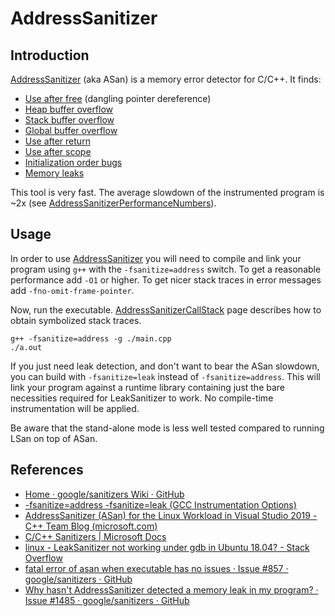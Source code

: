 # AddressSanitizer

## Introduction

[AddressSanitizer](https://github.com/google/sanitizers/wiki/AddressSanitizer) (aka ASan) is a memory error detector for C/C++. It finds:

- [Use after free](https://github.com/google/sanitizers/wiki/AddressSanitizerExampleUseAfterFree) (dangling pointer dereference)
- [Heap buffer overflow](https://github.com/google/sanitizers/wiki/AddressSanitizerExampleHeapOutOfBounds)
- [Stack buffer overflow](https://github.com/google/sanitizers/wiki/AddressSanitizerExampleStackOutOfBounds)
- [Global buffer overflow](https://github.com/google/sanitizers/wiki/AddressSanitizerExampleGlobalOutOfBounds)
- [Use after return](https://github.com/google/sanitizers/wiki/AddressSanitizerExampleUseAfterReturn)
- [Use after scope](https://github.com/google/sanitizers/wiki/AddressSanitizerExampleUseAfterScope)
- [Initialization order bugs](https://github.com/google/sanitizers/wiki/AddressSanitizerInitializationOrderFiasco)
- [Memory leaks](https://github.com/google/sanitizers/wiki/AddressSanitizerLeakSanitizer)

This tool is very fast. The average slowdown of the instrumented program is ~2x (see [AddressSanitizerPerformanceNumbers](https://github.com/google/sanitizers/wiki/AddressSanitizerPerformanceNumbers)).

## Usage

In order to use [AddressSanitizer](https://github.com/google/sanitizers/wiki/AddressSanitizer) you will need to compile and link your program using `g++` with the `-fsanitize=address` switch. To get a reasonable performance add `-O1` or higher. To get nicer stack traces in error messages add `-fno-omit-frame-pointer`. 

Now, run the executable. [AddressSanitizerCallStack](https://github.com/google/sanitizers/wiki/AddressSanitizerCallStack) page describes how to obtain symbolized stack traces.

```shell
g++ -fsanitize=address -g ./main.cpp
./a.out
```

If you just need leak detection, and don't want to bear the ASan slowdown, you can build with `-fsanitize=leak` instead of `-fsanitize=address`. This will link your program against a runtime library containing just the bare necessities required for LeakSanitizer to work. No compile-time instrumentation will be applied.

Be aware that the stand-alone mode is less well tested compared to running LSan on top of ASan.

## References

- [Home · google/sanitizers Wiki · GitHub](https://github.com/google/sanitizers/wiki)
- [-fsanitize=address   -fsanitize=leak   (GCC Instrumentation Options)](https://gcc.gnu.org/onlinedocs/gcc/Instrumentation-Options.html)
- [AddressSanitizer (ASan) for the Linux Workload in Visual Studio 2019 - C++ Team Blog (microsoft.com)](https://devblogs.microsoft.com/cppblog/addresssanitizer-asan-for-the-linux-workload-in-visual-studio-2019/)
- [C/C++ Sanitizers | Microsoft Docs](https://docs.microsoft.com/en-us/cpp/sanitizers/?view=msvc-170)
- [linux - LeakSanitizer not working under gdb in Ubuntu 18.04? - Stack Overflow](https://stackoverflow.com/questions/54022889/leaksanitizer-not-working-under-gdb-in-ubuntu-18-04)
- [fatal error of asan when executable has no issues · Issue #857 · google/sanitizers · GitHub](https://github.com/google/sanitizers/issues/857)
- [Why hasn't AddressSanitizer detected a memory leak in my program? · Issue #1485 · google/sanitizers · GitHub](https://github.com/google/sanitizers/issues/1485)


